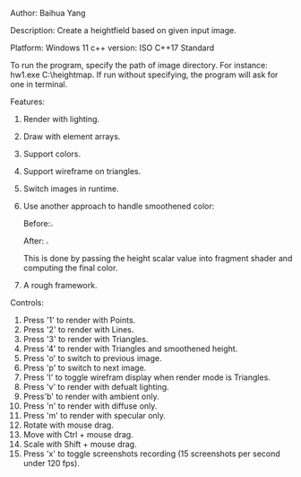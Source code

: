 Author: Baihua Yang


Description: Create a heightfield based on given input image.

Platform: Windows 11
c++ version: ISO C++17 Standard

To run the program, specify the path of image directory. For instance: hw1.exe C:\heightmap. If run without specifying, the program will ask for one in terminal.



Features:
1. Render with lighting.

2. Draw with element arrays.

3. Support colors. 

4. Support wireframe on triangles.

5. Switch images in runtime.

6. Use another approach to handle smoothened color:

   Before:<img src="E:\code\csci-420\assignment-1\hw1-starterCode\images\before.png" style="zoom: 25%;" />

   After: <img src="E:\code\csci-420\assignment-1\hw1-starterCode\images\after.png" style="zoom:25%;" />

   This is done by passing the height scalar value into fragment shader and computing the final color.

7. A rough framework.


Controls:
1. Press '1' to render with Points.
2. Press '2' to render with Lines. 
3. Press '3' to render with Triangles.
4. Press '4' to render with Triangles and smoothened height.
5. Press 'o' to switch to previous image.
6. Press 'p' to switch to next image.
7. Press 'l' to toggle wirefram display when render mode is Triangles.
8. Press 'v' to render with defualt lighting. 
9. Press'b' to render with ambient only.
10. Press 'n' to render with diffuse only.
11. Press 'm' to render with specular only.
12. Rotate with mouse drag.
13. Move with Ctrl + mouse drag.
14. Scale with Shift + mouse drag.
15. Press 'x' to toggle screenshots recording (15 screenshots per second under 120 fps). 